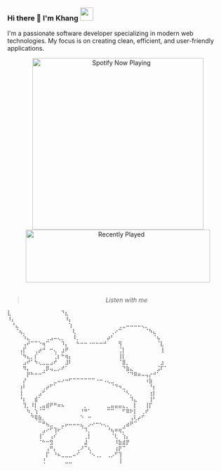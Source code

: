 ### Hi there 👋 I'm Khang <img src="https://media.giphy.com/media/WUlplcMpOCEmTGBtBW/giphy.gif" width="30">

I'm a passionate software developer specializing in modern web technologies. My focus is on creating clean, efficient, and user-friendly applications.

<div align = "center">
  <a href="https://spotify-github-profile.kittinanx.com/api/view.svg?uid=315qzhy6hfr62fyn4pags3weweqq&redirect=true">
    <img src="https://spotify-github-profile.kittinanx.com/api/view.svg?uid=315qzhy6hfr62fyn4pags3weweqq&cover_image=true&theme=novatorem&show_offline=true&background_color=121212&interchange=false&bar_color=53b14f&bar_color_cover=false" alt="Spotify Now Playing" width="390">
  </a>
  <img src="https://spotify-recently-played-readme.vercel.app/api?user=315qzhy6hfr62fyn4pags3weweqq&count=2" alt="Recently Played" width="420" height = "120">
<br>
<br>
  
> <i> Listen with me </i>
  
</div>

```
⣇⠀⠀⠀⠀⠀⠀⠀⠀⠀⠀⠀⠀⠀⠙⣆⠀⠀⠀⠀⠀⠀⠀⠀⠀⠀⠀⠀⠀⠀⠀⠀⠀⠀⠀⠀⠀⠀⠀⠀⠀⠀
⠸⡄⠀⠀⠀⠀⠀⠀⠀⠀⠀⠀⠀⠀⠀⠸⡄⠀⠀⠀⠀⠀⠀⠀⠀⠀⠀⠀⠀⠀⠀⠀⠀⠀⠀⠀⠀⠀⠀⠀⠀⠀
⠀⠘⣄⠀⠀⠀⠀⠀⠀⠀⠀⠀⠀⠀⠀⠀⢱⠀⠀⠀⠀⠀⠀⠀⠀⠀⠀⠀⠀⢀⣀⠤⠤⠤⠤⢄⡀⠀⠀⠀⠀⠀
⠀⠀⠈⢦⡀⠀⠀⠀⠀⠀⠀⠀⠀⠀⠀⠀⠀⢇⠀⠀⠀⠀⠀⠀⠀⠀⠀⢀⠔⠉⠀⠀⠀⠀⠀⠀⠈⠳⣄⠀⠀⠀
⠀⠀⠀⠀⠱⣄⠀⠀⠀⠀⢀⣠⠤⢄⡀⠀⠀⠸⡀⠀⠀⠀⠀⠀⠀⠀⡴⠃⠀⠀⠀⠀⠀⠀⠀⠀⠀⠀⠈⢦⠀⠀
⠀⠀⠀⠀⢠⠞⠉⠉⠑⢶⠉⠀⠀⠀⠹⡄⠀⠀⠓⠒⠒⠐⠒⠒⠒⠚⠀⠀⠀⢻⠀⠀⠀⠀⠀⠀⠀⠀⠀⠈⣇⠀
⠀⠀⠀⢠⡏⠀⠀⢀⡴⠚⠀⠒⢄⠀⣰⠟⠀⠀⠀⠀⠀⠀⠀⠀⠀⠀⠀⠀⠀⢈⡇⠀⠀⠀⠀⠀⠀⠀⠀⠀⢸⠀
⠀⠀⠀⠈⠳⣄⡀⡎⠀⠀⠀⠀⢈⡆⠓⢶⡄⠀⠀⠀⠀⠀⠀⠀⠀⠀⠀⠀⠀⢸⡇⠀⠀⠀⠀⠀⠀⠀⠀⠀⠀⠀
⠀⠀⠀⠀⣠⠞⠁⠳⢄⣀⣀⣠⠞⠀⠀⣸⠇⠀⠀⠀⠀⠀⠀⠀⠀⠀⠀⠀⠀⠈⣿⡀⠀⠀⠀⠀⠀⠀⠀⠀⣰⠀
⠀⠀⠀⠀⠻⡄⠀⠀⠀⢀⡿⢤⣀⡠⠞⠁⠀⠀⠀⠀⠀⠀⠀⠀⠀⠀⠀⠀⠀⠀⠙⣷⣄⠀⠀⠀⠀⠀⠀⣨⠏⠁
⠀⠀⠀⠀⠀⡟⠓⠒⠒⠉⠀⠀⠀⠀⠀⠀⠀⠀⠀⠀⠀⠀⠀⠀⠀⠀⠀⠀⠀⠀⠀⠈⠙⠿⠶⠤⢤⡔⠚⠁⠀⠀
⠀⠀⠀⠀⡜⠀⠀⠀⠀⠀⠀⠀⣀⠤⠔⠒⠋⠉⠉⠉⠉⠉⠉⠐⠒⠠⢄⣀⠀⠀⠀⠀⠀⠀⠀⠀⠰⣷⠀⠀⠀⠀
⠀⠀⠀⢰⠇⠀⠀⠀⠀⢀⡴⠋⠁⠀⠀⠀⠀⠀⠀⠀⠀⠀⠀⠀⠀⠀⠀⠈⠙⠲⣀⠀⠀⠀⠀⠀⠀⠘⡆⠀⠀⠀
⠀⠀⠀⢸⠀⠀⠀⠀⣠⠋⠀⠀⠀⠀⠀⠀⠀⠀⠀⠀⠀⠀⠀⠀⠀⠀⠀⠀⠀⠀⠈⠣⡀⠀⠀⠀⠀⢰⡇⠀⠀⠀
⠀⠀⠀⠘⡆⠀⠀⣾⠁⠀⠀⠀⠀⠀⠀⠀⠀⠀⠀⠀⠀⠀⠀⠀⠀⠀⠀⠀⠀⠀⠀⠀⠹⣄⠀⠀⠀⢸⠃⠀⠀⠀
⠀⠀⠀⠀⢹⡀⠸⡇⢀⣤⣾⠟⠛⠶⠦⠀⠀⠀⠀⠀⡀⠀⠀⠀⠀⠀⣀⣤⣤⣤⣄⡀⠀⡇⠀⠀⢸⡏⠀⠀⠀⠀
⠀⠀⠀⠀⠀⠳⡀⢱⠈⠉⠀⠀⠀⠀⠀⠀⠀⠀⠀⠘⠛⠁⠀⠀⠀⠀⠉⠉⠀⠀⠋⠿⠗⡇⠀⢀⠞⠀⠀⠀⠀⠀
⠀⠀⠀⠀⠀⠀⠙⢿⣷⡀⠀⠀⠀⠀⠀⠀⠀⠀⠀⠑⠀⠒⠀⠀⠀⠀⠀⠀⠀⠀⠀⠀⢠⢇⡴⠋⠀⠀⠀⠀⠀⠀
⠀⠀⠀⠀⠀⠀⠀⠀⠉⠛⢦⣀⠀⠀⣀⡤⠤⠤⠤⣄⠀⡠⠔⠒⠢⢄⡀⠀⠀⠀⢀⣴⠟⠉⠀⠀⠀⠀⠀⠀⠀⠀
⠀⠀⠀⠀⠀⠀⠀⠀⠀⣠⠔⠋⢹⠖⠁⠀⠀⠀⠀⠈⠹⡀⠀⠀⠀⠀⠘⢦⠶⢶⡉⠀⠀⠀⠀⠀⠀⠀⠀⠀⠀⠀
⠀⠀⠀⠀⠀⠀⠀⠀⢸⠁⠀⢠⠎⠀⠀⠀⠀⠀⠀⠀⢀⡇⠀⠀⠀⠀⠀⠈⢇⠀⢱⡄⠀⠀⠀⠀⠀⠀⠀⠀⠀⠀
⠀⠀⠀⠀⠀⠀⠀⠀⠈⠓⠒⣻⠀⠀⠀⠀⠀⠀⠀⠀⣼⠀⠀⠀⠀⠀⠀⠀⠸⣷⣾⡟⠀⠀⠀⠀⠀⠀⠀⠀⠀⠀
⠀⠀⠀⠀⠀⠀⠀⠀⠀⠀⢠⠛⡄⠀⠀⠀⠀⠀⢀⠜⠉⢆⠀⠀⠀⠀⠀⠀⢰⡟⠉⠀⠀⠀⠀⠀⠀⠀⠀⠀⠀⠀
⠀⠀⠀⠀⠀⠀⠀⠀⠀⠀⡏⠀⠘⠦⣀⣀⣀⠤⠊⠀⠀⠈⠢⢀⡀⠀⢀⡠⠋⢹⠀⠀⠀⠀⠀⠀⠀⠀⠀⠀⠀⠀
⠀⠀⠀⠀⠀⠀⠀⠀⠀⢘⠀⠀⠀⠀⠀⣀⣀⠀⠀⠀⠀⠀⠀⠀⠀⠀⠀⠀⠀⢸                    
```
